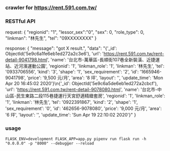 ### crawler for <https://rent.591.com.tw/>

### RESTful API
request:
    {
        "regionid": "1",
        "lessor_sex":"0",
        "sex": 0,
        "role_type": 0,
        "linkman": "林先生",
        "tel": "09XXXXXXXX"
    }

response:
    { 
        "message": "got X result.",
        "data": "{'_id': ObjectId('5e9c6a1fe6eb1ed272a2c3e6'), 'url': 'https://rent.591.com.tw/rent-detail-9041798.html', 'name': '台北市-萬華區-長順街107巷全新裝潢、近捷運站、近河濱運動公園', 'regionid': '1', 'linkman_role': '1', 'linkman': '林先生', 'tel': '0933706556', 'kind': '3', 'shape': '1', 'sex_requirement': '2', 'id': '1665946-9041798', 'price': '9,500 元/月', 'area': '8 坪', 'layout': '', 'update_time': 'Mon Apr 20 16:45:02 2020'}\n{'_id': ObjectId('5e9c6a5de6eb1ed272a2cbcf'), 'url': 'https://rent.591.com.tw/rent-detail-9078080.html', 'name': '台北市-中山區-民生東路二段115巷捷運行天宮舒適精緻套房', 'regionid': '1', 'linkman_role': '1', 'linkman': '林先生', 'tel': '0922391867', 'kind': '2', 'shape': '1', 'sex_requirement': '0', 'id': '462656-9078080', 'price': '9,000 元/月', 'area': '6 坪', 'layout': '', 'update_time': 'Sun Apr 19 22:10:02 2020'}"
    }
    
### usage

```
FLASK_ENV=development FLASK_APP=app.py pipenv run flask run -h "0.0.0.0" -p "8000" --debugger --reload
```
